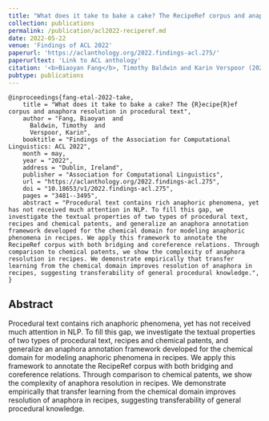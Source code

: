 ```yaml
---
title: "What does it take to bake a cake? The RecipeRef corpus and anaphora resolution in procedural text"
collection: publications
permalink: /publication/acl2022-reciperef.md
date: 2022-05-22    
venue: 'Findings of ACL 2022'
paperurl: 'https://aclanthology.org/2022.findings-acl.275/'
paperurltext: 'Link to ACL anthology'
citation: '<b>Biaoyan Fang</b>, Timothy Baldwin and Karin Verspoor (2022) <a href="http://biaoyanf.github.io/files/papers/acl2022-reciperef.pdf"><u>What does it take to bake a cake? The RecipeRef corpus and anaphora resolution in procedural text</u></a>. In <i>Findings of ACL 2022</i>, Dublin, Ireland.'
pubtype: publications
---
```


```
@inproceedings{fang-etal-2022-take,
    title = "What does it take to bake a cake? The {R}ecipe{R}ef corpus and anaphora resolution in procedural text",
    author = "Fang, Biaoyan  and
      Baldwin, Timothy  and
      Verspoor, Karin",
    booktitle = "Findings of the Association for Computational Linguistics: ACL 2022",
    month = may,
    year = "2022",
    address = "Dublin, Ireland",
    publisher = "Association for Computational Linguistics",
    url = "https://aclanthology.org/2022.findings-acl.275",
    doi = "10.18653/v1/2022.findings-acl.275",
    pages = "3481--3495",
    abstract = "Procedural text contains rich anaphoric phenomena, yet has not received much attention in NLP. To fill this gap, we investigate the textual properties of two types of procedural text, recipes and chemical patents, and generalize an anaphora annotation framework developed for the chemical domain for modeling anaphoric phenomena in recipes. We apply this framework to annotate the RecipeRef corpus with both bridging and coreference relations. Through comparison to chemical patents, we show the complexity of anaphora resolution in recipes. We demonstrate empirically that transfer learning from the chemical domain improves resolution of anaphora in recipes, suggesting transferability of general procedural knowledge.",
}
```

## Abstract 
Procedural text contains rich anaphoric phenomena, yet has not received much attention in NLP. To fill this gap, we investigate the textual properties of two types of procedural text, recipes and chemical patents, and generalize an anaphora annotation framework developed for the chemical domain for modeling anaphoric phenomena in recipes. We apply this framework to annotate the RecipeRef corpus with both bridging and coreference relations. Through comparison to chemical patents, we show the complexity of anaphora resolution in recipes. We demonstrate empirically that transfer learning from the chemical domain improves resolution of anaphora in recipes, suggesting transferability of general procedural knowledge.
